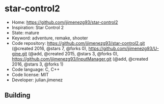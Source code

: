 # star-control2

- Home: https://github.com/jjimenezg93/star-control2
- Inspiration: Star Control 2
- State: mature
- Keyword: adventure, remake, shooter
- Code repository: https://github.com/jjimenezg93/star-control2.git (@created 2016, @stars 7, @forks 0), https://github.com/jjimenezg93/U-gine.git (@add, @created 2015, @stars 3, @forks 0), https://github.com/jjimenezg93/InputManager.git (@add, @created 2016, @stars 3, @forks 1)
- Code language: C, C++
- Code license: MIT
- Developer: julian.jimenez

## Building
